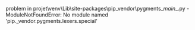 problem in projet\venv\Lib\site-packages\pip\_vendor\pygments\__main__.py - ModuleNotFoundError: No module named 'pip._vendor.pygments.lexers.special'
